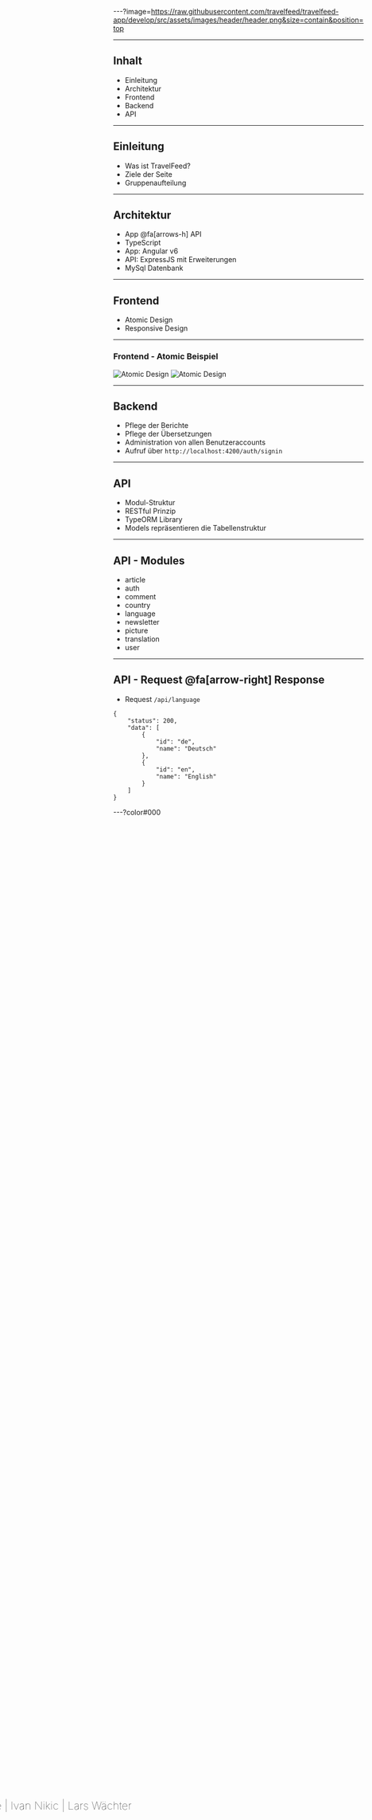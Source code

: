 ---?image=https://raw.githubusercontent.com/travelfeed/travelfeed-app/develop/src/assets/images/header/header.png&size=contain&position=top

<div style="position: fixed; bottom: 7vh; left: -50%; width: 100vw; height: 80px;">
    <p style="font-size: 22px; text-align: center; font-weight: 100;">Dennis Fritsch | Pascal Iske | Ivan Nikic | Lars Wächter</p>
</div>

---

## Inhalt

- Einleitung
- Architektur
- Frontend
- Backend
- API

---

## Einleitung

- Was ist TravelFeed?
- Ziele der Seite
- Gruppenaufteilung

---

## Architektur

- App @fa[arrows-h] API
- TypeScript
- App: Angular v6
- API: ExpressJS mit Erweiterungen
- MySql Datenbank

---

## Frontend

- Atomic Design
- Responsive Design

---

### Frontend - Atomic Beispiel

![Atomic Design](http://ubie.io/wp-content/uploads/2016/08/atomic-web-design.gif)
![Atomic Design](http://ubie.io/wp-content/uploads/2016/08/atomic-web-design.gif)

---

## Backend

- Pflege der Berichte
- Pflege der Übersetzungen
- Administration von allen Benutzeraccounts
- Aufruf über `http://localhost:4200/auth/signin`

---

## API

- Modul-Struktur
- RESTful Prinzip
- TypeORM Library
- Models repräsentieren die Tabellenstruktur

---

## API - Modules

- article
- auth
- comment
- country
- language
- newsletter
- picture
- translation
- user

---

## API - Request @fa[arrow-right] Response

- Request `/api/language`

```
{
    "status": 200,
    "data": [
        {
            "id": "de",
            "name": "Deutsch"
        },
        {
            "id": "en",
            "name": "English"
        }
    ]
}
```

---?color#000
